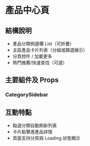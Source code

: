 # 產品中心頁

## 結構說明
- 產品分類側邊欄 List（可折疊）
- 主區產品卡片列表（分組或篩選展示）
- 分頁控件 / 加載更多
- 熱門推薦/快速查找（可選）

## 主要組件及 Props
### CategorySidebar


## 互動特點
- 點選分類自動刷新列表
- 卡片點擊進產品詳情
- 頁面支持分頁與 Loading 狀態顯示
